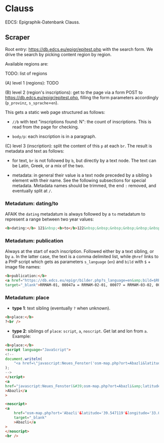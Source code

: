 # Clauss

EDCS: Epigraphik-Datenbank Clauss.

## Scraper

Root entry: <https://db.edcs.eu/epigr/epitest.php> with the search form. We drive the search by picking content region by region.

Available regions are:

TODO: list of regions

(A) level 1 (regions): TODO

(B) level 2 (region's inscriptions): get to the page via a form POST to <https://db.edcs.eu/epigr/epitest.php>, filling the form parameters accordingly (`p_provinz`, `s_sprache`=`en`).

This gets a static web page structured as follows:

- `//b` with text "inscriptions found: N": the count of inscriptions. This is read from the page for checking.

- `body/p`: each inscription is in a paragraph.

(C) level 3 (inscription): split the content of this `p` at each `br`. The result is metadata and text as follows:

- for text, `br` is not followed by `b`, but directly by a text node. The text can be Latin, Greek, or a mix of the two.

- metadata: in general their value is a text node preceded by a sibling `b` element with their name. See the following subsections for special metadata. Metadata names should be trimmed, the end `:` removed, and eventually split at `/`.

### Metadatum: dating/to

AFAIK the `dating` metadatum is always followed by a `to` metadatum to represent a range between two year values:

```html
<b>dating:</b> 121&nbsp;<b>to</b>122&nbsp;&nbsp;&nbsp;&nbsp;&nbsp;&nbsp;&nbsp;&nbsp;&nbsp;
```

### Metadatum: publication

Always at the start of each inscription. Followed either by a text sibling, or by `a`. In the latter case, the text is a comma delimited list, while `@href` links to a PHP script which gets as parameters `s_language` (`en`) and `bild` with `$` + image file names:

```html
<b>publication:</b>
<a href="https://db.edcs.eu/epigr/bilder.php?s_language=en&amp;bild=$RRMAM-03-02_00127a.jpg;$RRMAM-03-02_00127a_1.jpg;$RRMAM-03-02_00127a_2.jpg"
target="_blank">RRMAM-01, 00047a = RRMAM-02-01, 00077 = RRMAM-03-02, 00127a</a>
```

### Metadatum: place

- **type 1**: text sibling (eventually `?` when unknown).

```html
<b>place:</b>
?<br />
```

- **type 2**: siblings of `place`: `script`, `a`, `noscript`. Get lat and lon from `a`. Example:

```html
<b>place:</b>
<script language="JavaScript">
<!--
document.writeln(
    "<a href=\"javascript:Neues_Fenster('osm-map.php?ort=Abazli&latitude=39.547119&longitude=33.025478&provinz=Galatia')\">Abazli</a>"
);
-->
</script>
<a
href="javascript:Neues_Fenster(&#39;osm-map.php?ort=Abazli&amp;latitude=39.547119&amp;longitude=33.025478&amp;provinz=Galatia&#39;)"
>Abazli</a
>

<noscript>
<a
    href="osm-map.php?ort='Abazli'&latitude='39.547119'&longitude='33.025478'&provinz='Galatia'"
    target="_blank"
    >Abazli</a
>
</noscript>
<br />
```
